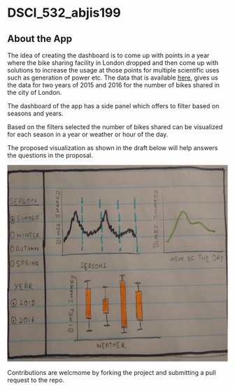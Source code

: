 # DSCI_532_abjis199

## About the App

The idea of creating the dashboard is to come up with points in a year where the bike sharing facility in London dropped and then come up with solutions to increase the usage at those points for multiple scientific uses such as generation of power etc. The data that is available [here](https://www.kaggle.com/hmavrodiev/london-bike-sharing-dataset), gives us the data for two years of 2015 and 2016 for the number of bikes shared in the city of London.

The dashboard of the app has a side panel which offers to filter based on seasons and years.

Based on the filters selected the number of bikes shared can be visualized for each season in a year or weather or hour of the day.

The proposed visualization as shown in the draft below will help answers the questions in the proposal.

<img src='images/dashboard_draft.jpg' width = 800, height = 450>

Contributions are welcmome by forking the project and submitting a pull request to the repo.

